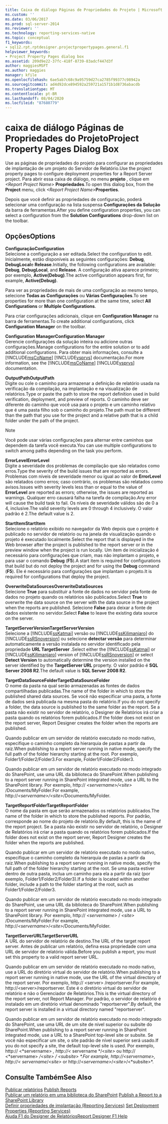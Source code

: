 ```yaml
---
title: Caixa de diálogo Páginas de Propriedades do Projeto | Microsoft Docs
ms.custom: ''
ms.date: 03/06/2017
ms.prod: sql-server-2014
ms.reviewer: ''
ms.technology: reporting-services-native
ms.topic: conceptual
f1_keywords:
- sql12.rpt.rptdesigner.projectpropertypages.general.f1
helpviewer_keywords:
- Project Property Pages dialog box
ms.assetid: 209d9e22-37fc-418f-8739-83adcf447d3f
author: maggiesMSFT
ms.author: maggies
manager: kfile
ms.openlocfilehash: 6ae5ab7c68c9a95759d27ca2785f99377c98942a
ms.sourcegitcommit: ad4d92dce894592a259721a1571b1d8736abacdb
ms.translationtype: MT
ms.contentlocale: pt-BR
ms.lasthandoff: 08/04/2020
ms.locfileid: "87680779"
---
```

# <a name="project-property-pages-dialog-box"></a><span data-ttu-id="7d4a3-102">caixa de diálogo Páginas de Propriedades do Projeto</span><span class="sxs-lookup"><span data-stu-id="7d4a3-102">Project Property Pages Dialog Box</span></span>
  <span data-ttu-id="7d4a3-103">Use as páginas de propriedades do projeto para configurar as propriedades de implantação de um projeto do Servidor de Relatório.</span><span class="sxs-lookup"><span data-stu-id="7d4a3-103">Use the project property pages to configure deployment properties for a Report Server project.</span></span> <span data-ttu-id="7d4a3-104">Para abrir essa caixa de diálogo, no menu **projeto** , clique em _\<Report Project Name>_ **Propriedades**.</span><span class="sxs-lookup"><span data-stu-id="7d4a3-104">To open this dialog box, from the **Project** menu, click _\<Report Project Name>_**Properties**.</span></span>  
  
 <span data-ttu-id="7d4a3-105">Depois que você definir as propriedades de configuração, poderá selecionar uma configuração na lista suspensa **Configurações da Solução** da barra de ferramentas.</span><span class="sxs-lookup"><span data-stu-id="7d4a3-105">After you define configuration properties, you can select a configuration from the **Solution Configurations** drop-down list on the toolbar.</span></span>  
  
## <a name="options"></a><span data-ttu-id="7d4a3-106">Opções</span><span class="sxs-lookup"><span data-stu-id="7d4a3-106">Options</span></span>  
 <span data-ttu-id="7d4a3-107">**Configuração**</span><span class="sxs-lookup"><span data-stu-id="7d4a3-107">**Configuration**</span></span>  
 <span data-ttu-id="7d4a3-108">Selecione a configuração a ser editada.</span><span class="sxs-lookup"><span data-stu-id="7d4a3-108">Select the configuration to edit.</span></span> <span data-ttu-id="7d4a3-109">Inicialmente, estão disponíveis as seguintes configurações: **Debug**, **DebugLocal**e **Release**.</span><span class="sxs-lookup"><span data-stu-id="7d4a3-109">Initially, the following configurations are available: **Debug**, **DebugLocal**, and **Release**.</span></span> <span data-ttu-id="7d4a3-110">A configuração ativa aparece primeiro; por exemplo, **Active(Debug)**.</span><span class="sxs-lookup"><span data-stu-id="7d4a3-110">The active configuration appears first, for example, **Active(Debug)**.</span></span>  
  
 <span data-ttu-id="7d4a3-111">Para ver as propriedades de mais de uma configuração ao mesmo tempo, selecione **Todas as Configurações** ou **Várias Configurações**.</span><span class="sxs-lookup"><span data-stu-id="7d4a3-111">To see properties for more than one configuration at the same time, select **All Configurations** or **Multiple Configurations**.</span></span>  
  
 <span data-ttu-id="7d4a3-112">Para criar configurações adicionais, clique em **Configuration Manager** na barra de ferramentas.</span><span class="sxs-lookup"><span data-stu-id="7d4a3-112">To create additional configurations, click **Configuration Manager** on the toolbar.</span></span>  
  
 <span data-ttu-id="7d4a3-113">**Configuration Manager**</span><span class="sxs-lookup"><span data-stu-id="7d4a3-113">**Configuration Manager**</span></span>  
 <span data-ttu-id="7d4a3-114">Gerencie configurações da solução inteira ou adicione outras configurações.</span><span class="sxs-lookup"><span data-stu-id="7d4a3-114">Manage configurations for the entire solution or to add additional configurations.</span></span> <span data-ttu-id="7d4a3-115">Para obter mais informações, consulte a [!INCLUDE[msCoName](../../includes/msconame-md.md)] [!INCLUDE[vsprvs](../../includes/vsprvs-md.md)] documentação.</span><span class="sxs-lookup"><span data-stu-id="7d4a3-115">For more information, see the [!INCLUDE[msCoName](../../includes/msconame-md.md)] [!INCLUDE[vsprvs](../../includes/vsprvs-md.md)] documentation.</span></span>  
  
 <span data-ttu-id="7d4a3-116">**OutputPath**</span><span class="sxs-lookup"><span data-stu-id="7d4a3-116">**OutputPath**</span></span>  
 <span data-ttu-id="7d4a3-117">Digite ou cole o caminho para armazenar a definição de relatório usada na verificação da compilação, na implantação e na visualização de relatórios.</span><span class="sxs-lookup"><span data-stu-id="7d4a3-117">Type or paste the path to store the report definition used in build verification, deployment, and preview of reports.</span></span> <span data-ttu-id="7d4a3-118">O caminho deve ser diferente do caminho que você usa para o projeto e um caminho relativo que é uma pasta filho sob o caminho do projeto.</span><span class="sxs-lookup"><span data-stu-id="7d4a3-118">The path must be different than the path that you use for the project and a relative path that is a child folder under the path of the project.</span></span>  
  
> [!NOTE]  
>  <span data-ttu-id="7d4a3-119">Você pode usar várias configurações para alternar entre caminhos que dependem da tarefa você executa.</span><span class="sxs-lookup"><span data-stu-id="7d4a3-119">You can use multiple configurations to switch among paths depending on the task you perform.</span></span>  
  
 <span data-ttu-id="7d4a3-120">**ErrorLevel**</span><span class="sxs-lookup"><span data-stu-id="7d4a3-120">**ErrorLevel**</span></span>  
 <span data-ttu-id="7d4a3-121">Digite a severidade dos problemas de compilação que são relatados como erros.</span><span class="sxs-lookup"><span data-stu-id="7d4a3-121">Type the severity of the build issues that are reported as errors.</span></span> <span data-ttu-id="7d4a3-122">Problemas com níveis de severidade menor ou igual ao valor de **ErrorLevel** são relatados como erros; caso contrário, os problemas são relatados como avisos.</span><span class="sxs-lookup"><span data-stu-id="7d4a3-122">Issues with severity levels less than or equal to the value of **ErrorLevel** are reported as errors; otherwise, the issues are reported as warnings.</span></span> <span data-ttu-id="7d4a3-123">Qualquer erro causará falha na tarefa de compilação.</span><span class="sxs-lookup"><span data-stu-id="7d4a3-123">Any error will cause the build task to fail.</span></span> <span data-ttu-id="7d4a3-124">Os níveis de severidade válidos são de 0 a 4, inclusive.</span><span class="sxs-lookup"><span data-stu-id="7d4a3-124">The valid severity levels are 0 through 4 inclusively.</span></span> <span data-ttu-id="7d4a3-125">O valor padrão é 2.</span><span class="sxs-lookup"><span data-stu-id="7d4a3-125">The default value is 2.</span></span>  
  
 <span data-ttu-id="7d4a3-126">**StartItem**</span><span class="sxs-lookup"><span data-stu-id="7d4a3-126">**StartItem**</span></span>  
 <span data-ttu-id="7d4a3-127">Selecione o relatório exibido no navegador da Web depois que o projeto é publicado no servidor de relatório ou na janela de visualização quando o projeto é executado localmente.</span><span class="sxs-lookup"><span data-stu-id="7d4a3-127">Select the report that is displayed in the Web browser after the project is published to the report server or in the preview window when the project is run locally.</span></span> <span data-ttu-id="7d4a3-128">Um item de inicialização é necessário para configurações que criam, mas não implantam o projeto, e para usar o comando **Debug** (**F5**).</span><span class="sxs-lookup"><span data-stu-id="7d4a3-128">A start item is required for configurations that build but do not deploy the project and for using the **Debug** command (**F5**).</span></span> <span data-ttu-id="7d4a3-129">Ele é necessário para configurações que implantam o projeto.</span><span class="sxs-lookup"><span data-stu-id="7d4a3-129">It is required for configurations that deploy the project.</span></span>  
  
 <span data-ttu-id="7d4a3-130">**OverwriteDataSources**</span><span class="sxs-lookup"><span data-stu-id="7d4a3-130">**OverwriteDataSources**</span></span>  
 <span data-ttu-id="7d4a3-131">Selecione **True** para substituir a fonte de dados no servidor pela fonte de dados no projeto quando os relatórios são publicados.</span><span class="sxs-lookup"><span data-stu-id="7d4a3-131">Select **True** to overwrite the data source on the server with the data source in the project when the reports are published.</span></span> <span data-ttu-id="7d4a3-132">Selecione **False** para deixar a fonte de dados existente no servidor.</span><span class="sxs-lookup"><span data-stu-id="7d4a3-132">Select **False** to leave the existing data source on the server.</span></span>  
  
 <span data-ttu-id="7d4a3-133">**TargetServerVersion**</span><span class="sxs-lookup"><span data-stu-id="7d4a3-133">**TargetServerVersion**</span></span>  
 <span data-ttu-id="7d4a3-134">Selecione a [!INCLUDE[ssKatmai](../../includes/sskatmai-md.md)] versão ou [!INCLUDE[ssKilimanjaro](../../includes/sskilimanjaro-md.md)] do [!INCLUDE[ssRSnoversion](../../includes/ssrsnoversion-md.md)] ou selecione **detectar versão** para determinar automaticamente a versão instalada no servidor identificado pela propriedade **URL TargetServer** .</span><span class="sxs-lookup"><span data-stu-id="7d4a3-134">Select either the [!INCLUDE[ssKatmai](../../includes/sskatmai-md.md)] or [!INCLUDE[ssKilimanjaro](../../includes/sskilimanjaro-md.md)] version of [!INCLUDE[ssRSnoversion](../../includes/ssrsnoversion-md.md)] or select **Detect Version** to automatically determine the version installed on the server identified by the **TargetServer URL** property.</span></span> <span data-ttu-id="7d4a3-135">O valor padrão é **SQL Server 2008 R2**.</span><span class="sxs-lookup"><span data-stu-id="7d4a3-135">The default value is **SQL Server 2008 R2**.</span></span>  
  
 <span data-ttu-id="7d4a3-136">**TargetDataSourceFolder**</span><span class="sxs-lookup"><span data-stu-id="7d4a3-136">**TargetDataSourceFolder**</span></span>  
 <span data-ttu-id="7d4a3-137">O nome da pasta na qual serão armazenadas as fontes de dados compartilhadas publicadas.</span><span class="sxs-lookup"><span data-stu-id="7d4a3-137">The name of the folder in which to store the published shared data sources.</span></span> <span data-ttu-id="7d4a3-138">Se você não especificar uma pasta, a fonte de dados será publicada na mesma pasta do relatório.</span><span class="sxs-lookup"><span data-stu-id="7d4a3-138">If you do not specify a folder, the data source is published to the same folder as the report.</span></span> <span data-ttu-id="7d4a3-139">Se a pasta não existir no servidor de relatório, o Designer de Relatórios irá criar a pasta quando os relatórios forem publicados.</span><span class="sxs-lookup"><span data-stu-id="7d4a3-139">If the folder does not exist on the report server, Report Designer creates the folder when the reports are published.</span></span>  
  
 <span data-ttu-id="7d4a3-140">Quando publicar em um servidor de relatório executado no modo nativo, especifique o caminho completo da hierarquia de pastas a partir da raiz.</span><span class="sxs-lookup"><span data-stu-id="7d4a3-140">When publishing to a report server running in native mode, specify the full path of the folder hierarchy starting at the root.</span></span> <span data-ttu-id="7d4a3-141">Por exemplo, Folder1/Folder2/Folder3.</span><span class="sxs-lookup"><span data-stu-id="7d4a3-141">For example, Folder1/Folder2/Folder3.</span></span>  
  
 <span data-ttu-id="7d4a3-142">Quando publicar em um servidor de relatório executado no modo integrado do SharePoint, use uma URL da biblioteca do SharePoint.</span><span class="sxs-lookup"><span data-stu-id="7d4a3-142">When publishing to a report server running in SharePoint integrated mode, use a URL to the SharePoint library.</span></span> <span data-ttu-id="7d4a3-143">Por exemplo, http:// *\<servername>/\<site>* /Documents/MyFolder.</span><span class="sxs-lookup"><span data-stu-id="7d4a3-143">For example, http://*\<servername>/\<site>*/Documents/MyFolder.</span></span>  
  
 <span data-ttu-id="7d4a3-144">**TargetReportFolder**</span><span class="sxs-lookup"><span data-stu-id="7d4a3-144">**TargetReportFolder**</span></span>  
 <span data-ttu-id="7d4a3-145">O nome da pasta em que serão armazenados os relatórios publicados.</span><span class="sxs-lookup"><span data-stu-id="7d4a3-145">The name of the folder in which to store the published reports.</span></span> <span data-ttu-id="7d4a3-146">Por padrão, corresponde ao nome do projeto de relatório.</span><span class="sxs-lookup"><span data-stu-id="7d4a3-146">By default, this is the name of the report project.</span></span> <span data-ttu-id="7d4a3-147">Se a pasta não existir no servidor de relatório, o Designer de Relatórios irá criar a pasta quando os relatórios forem publicados.</span><span class="sxs-lookup"><span data-stu-id="7d4a3-147">If the folder does not exist on the report server, Report Designer creates the folder when the reports are published.</span></span>  
  
 <span data-ttu-id="7d4a3-148">Quando publicar em um servidor de relatório executado no modo nativo, especifique o caminho completo da hierarquia de pastas a partir da raiz.</span><span class="sxs-lookup"><span data-stu-id="7d4a3-148">When publishing to a report server running in native mode, specify the full path of the folder hierarchy starting at the root.</span></span> <span data-ttu-id="7d4a3-149">Se uma pasta estiver dentro de outra pasta, inclua um caminho para ela a partir da raiz (por exemplo, Folder1/Folder2/Folder3).</span><span class="sxs-lookup"><span data-stu-id="7d4a3-149">If a folder is located within another folder, include a path to the folder starting at the root, such as Folder1/Folder2/Folder3.</span></span>  
  
 <span data-ttu-id="7d4a3-150">Quando publicar em um servidor de relatório executado no modo integrado do SharePoint, use uma URL da biblioteca do SharePoint.</span><span class="sxs-lookup"><span data-stu-id="7d4a3-150">When publishing to a report server running in SharePoint integrated mode, use a URL to SharePoint library.</span></span> <span data-ttu-id="7d4a3-151">Por exemplo, http:// *\<servername>* / *\<site>* /Documents/MyFolder.</span><span class="sxs-lookup"><span data-stu-id="7d4a3-151">For example, http://*\<servername>*/*\<site>*/Documents/MyFolder.</span></span>  
  
 <span data-ttu-id="7d4a3-152">**TargetServerURL**</span><span class="sxs-lookup"><span data-stu-id="7d4a3-152">**TargetServerURL**</span></span>  
 <span data-ttu-id="7d4a3-153">A URL do servidor de relatório de destino.</span><span class="sxs-lookup"><span data-stu-id="7d4a3-153">The URL of the target report server.</span></span> <span data-ttu-id="7d4a3-154">Antes de publicar um relatório, defina essa propriedade com uma URL de servidor de relatório válida.</span><span class="sxs-lookup"><span data-stu-id="7d4a3-154">Before you publish a report, you must set this property to a valid report server URL.</span></span>  
  
 <span data-ttu-id="7d4a3-155">Quando publicar em um servidor de relatório executado no modo nativo, use a URL do diretório virtual do servidor de relatório.</span><span class="sxs-lookup"><span data-stu-id="7d4a3-155">When publishing to a report server running in native mode, use the URL of the virtual directory of the report server.</span></span> <span data-ttu-id="7d4a3-156">Por exemplo, http:// \<server> /reportserver.</span><span class="sxs-lookup"><span data-stu-id="7d4a3-156">For example, http://\<server>/reportserver.</span></span> <span data-ttu-id="7d4a3-157">Este é o diretório virtual do servidor de relatório e não o Gerenciador de Relatórios.</span><span class="sxs-lookup"><span data-stu-id="7d4a3-157">This is the virtual directory of the report server, not Report Manager.</span></span> <span data-ttu-id="7d4a3-158">Por padrão, o servidor de relatório é instalado em um diretório virtual denominado "reportserver".</span><span class="sxs-lookup"><span data-stu-id="7d4a3-158">By default, the report server is installed in a virtual directory named "reportserver".</span></span>  
  
 <span data-ttu-id="7d4a3-159">Quando publicar em um servidor de relatório executado no modo integrado do SharePoint, use uma URL de um site de nível superior ou subsite do SharePoint.</span><span class="sxs-lookup"><span data-stu-id="7d4a3-159">When publishing to a report server running in SharePoint integrated mode, use a URL to a SharePoint top-level site or subsite.</span></span> <span data-ttu-id="7d4a3-160">Se você não especificar um site, o site padrão de nível superior será usado.</span><span class="sxs-lookup"><span data-stu-id="7d4a3-160">If you do not specify a site, the default top-level site is used.</span></span> <span data-ttu-id="7d4a3-161">Por exemplo, http:// \<*servername> *, http://<* servername */\<*site>* ou http:// \<*servername> */\<*site>* / \<*subsite> \*.</span><span class="sxs-lookup"><span data-stu-id="7d4a3-161">For example, http://\<*servername>*, http://<* servername*/\<*site>* or http://\<*servername>*/\<*site>*/\<*subsite>\*.</span></span>  
  
## <a name="see-also"></a><span data-ttu-id="7d4a3-162">Consulte Também</span><span class="sxs-lookup"><span data-stu-id="7d4a3-162">See Also</span></span>  
 <span data-ttu-id="7d4a3-163">[Publicar relatórios](../publish-reports.md) </span><span class="sxs-lookup"><span data-stu-id="7d4a3-163">[Publish Reports](../publish-reports.md) </span></span>  
 <span data-ttu-id="7d4a3-164">[Publicar um relatório em uma biblioteca do SharePoint](../reports/publish-a-report-to-a-sharepoint-library.md) </span><span class="sxs-lookup"><span data-stu-id="7d4a3-164">[Publish a Report to a SharePoint Library](../reports/publish-a-report-to-a-sharepoint-library.md) </span></span>  
 <span data-ttu-id="7d4a3-165">[Definir propriedades de implantação &#40;Reporting Services&#41;](set-deployment-properties-reporting-services.md) </span><span class="sxs-lookup"><span data-stu-id="7d4a3-165">[Set Deployment Properties &#40;Reporting Services&#41;](set-deployment-properties-reporting-services.md) </span></span>  
 [<span data-ttu-id="7d4a3-166">Ajuda F1 do Designer de Relatórios</span><span class="sxs-lookup"><span data-stu-id="7d4a3-166">Report Designer F1 Help</span></span>](report-designer-f1-help.md)  
  
  
